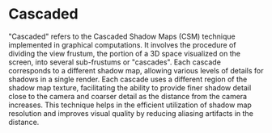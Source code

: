# Cascaded

"Cascaded" refers to the Cascaded Shadow Maps (CSM) technique implemented in graphical computations. It involves the procedure of dividing the view frustum, the portion of a 3D space visualized on the screen, into several sub-frustums or "cascades". Each cascade corresponds to a different shadow map, allowing various levels of details for shadows in a single render. Each cascade uses a different region of the shadow map texture, facilitating the ability to provide finer shadow detail close to the camera and coarser detail as the distance from the camera increases. This technique helps in the efficient utilization of shadow map resolution and improves visual quality by reducing aliasing artifacts in the distance.